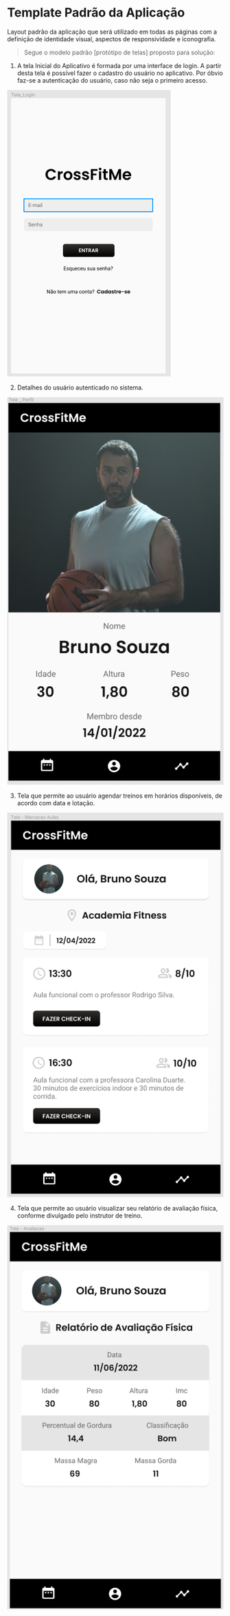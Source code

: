 # Template Padrão da Aplicação

Layout padrão da aplicação que será utilizado em todas as páginas com a definição de identidade visual, aspectos de responsividade e iconografia.

> Segue o modelo padrão [protótipo de telas] proposto para solução:


1. A tela Inicial do Aplicativo é formada por uma interface de login. A partir desta tela é possível fazer o cadastro do usuário no aplicativo. Por óbvio faz-se a autenticação do usuário, caso não seja o primeiro acesso. 

![login](img/telas/login.PNG)



2. Detalhes do usuário autenticado no sistema.

![perfil](img/telas/Perfil.PNG)



3. Tela que permite ao usuário agendar treinos em horários disponíveis, de acordo com data e lotação. 

![aula](img/telas/aula.PNG)



4. Tela que permite ao usuário visualizar seu relatório de avaliação física, conforme divulgado pelo instrutor de treino. 

![relatório](img/telas/relatorio.PNG)

